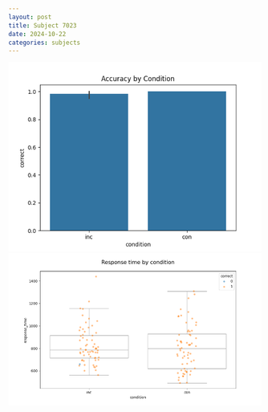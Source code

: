 ```yaml
---
layout: post
title: Subject 7023
date: 2024-10-22
categories: subjects
---
```


![](data/7023/run-12/7023_NF_acc.png)
![](data/7023/run-12/7023_NF_rt.png)
